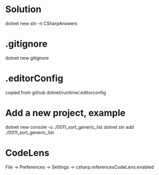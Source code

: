 # Solution
dotnet new sln -n CSharpAnswers  

# .gitignore
dotnet new gitignore

# .editorConfig
copied from github dotnet/runtime/.editorconfig

# Add a new project, example
dotnet new console -o ./0011_sort_generic_list
dotnet sln add ./0011_sort_generic_list

# CodeLens
File -> Preferences -> Settings -> csharp.referencesCodeLens.enabled